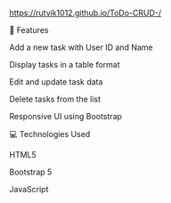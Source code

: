https://rutvik1012.github.io/ToDo-CRUD-/


🚀 Features

Add a new task with User ID and Name

Display tasks in a table format

Edit and update task data

Delete tasks from the list

Responsive UI using Bootstrap



💻 Technologies Used

HTML5

Bootstrap 5

JavaScript
